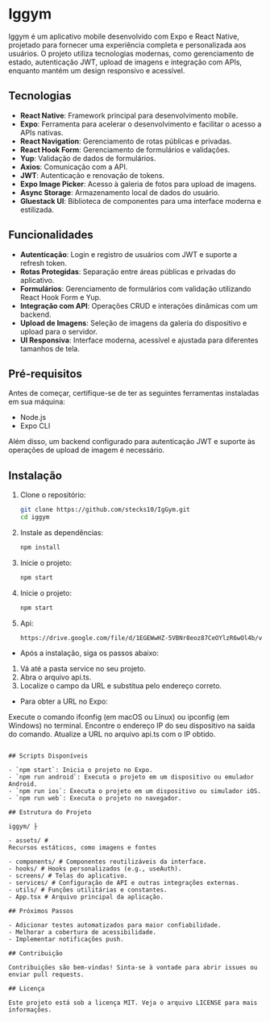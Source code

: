 # Iggym

Iggym é um aplicativo mobile desenvolvido com Expo e React Native, projetado para fornecer uma experiência completa e personalizada aos usuários. O projeto utiliza tecnologias modernas, como gerenciamento de estado, autenticação JWT, upload de imagens e integração com APIs, enquanto mantém um design responsivo e acessível.

## Tecnologias

- **React Native**: Framework principal para desenvolvimento mobile.
- **Expo**: Ferramenta para acelerar o desenvolvimento e facilitar o acesso a APIs nativas.
- **React Navigation**: Gerenciamento de rotas públicas e privadas.
- **React Hook Form**: Gerenciamento de formulários e validações.
- **Yup**: Validação de dados de formulários.
- **Axios**: Comunicação com a API.
- **JWT**: Autenticação e renovação de tokens.
- **Expo Image Picker**: Acesso à galeria de fotos para upload de imagens.
- **Async Storage**: Armazenamento local de dados do usuário.
- **Gluestack UI**: Biblioteca de componentes para uma interface moderna e estilizada.

## Funcionalidades

- **Autenticação**: Login e registro de usuários com JWT e suporte a refresh token.
- **Rotas Protegidas**: Separação entre áreas públicas e privadas do aplicativo.
- **Formulários**: Gerenciamento de formulários com validação utilizando React Hook Form e Yup.
- **Integração com API**: Operações CRUD e interações dinâmicas com um backend.
- **Upload de Imagens**: Seleção de imagens da galeria do dispositivo e upload para o servidor.
- **UI Responsiva**: Interface moderna, acessível e ajustada para diferentes tamanhos de tela.

## Pré-requisitos

Antes de começar, certifique-se de ter as seguintes ferramentas instaladas em sua máquina:

- Node.js
- Expo CLI

Além disso, um backend configurado para autenticação JWT e suporte às operações de upload de imagem é necessário.

## Instalação

1. Clone o repositório:

   ```bash
   git clone https://github.com/stecks10/IgGym.git
   cd iggym
   ```

2. Instale as dependências:

   ```bash
   npm install
   ```

3. Inicie o projeto:

   ```bash
   npm start
   ```

4. Inicie o projeto:
   ```bash
   npm start
   ```
5. Api:
   ```bash
   https://drive.google.com/file/d/1EGEWwHZ-5VBNr8eoz87CeOYlzR6wOl4b/view
   ```

- Após a instalação, siga os passos abaixo:

1. Vá até a pasta service no seu projeto.
2. Abra o arquivo api.ts.
3. Localize o campo da URL e substitua pelo endereço correto.

- Para obter a URL no Expo:

Execute o comando ifconfig (em macOS ou Linux) ou ipconfig (em Windows) no terminal.
Encontre o endereço IP do seu dispositivo na saída do comando.
Atualize a URL no arquivo api.ts com o IP obtido.

```

## Scripts Disponíveis

- `npm start`: Inicia o projeto no Expo.
- `npm run android`: Executa o projeto em um dispositivo ou emulador Android.
- `npm run ios`: Executa o projeto em um dispositivo ou simulador iOS.
- `npm run web`: Executa o projeto no navegador.

## Estrutura do Projeto

iggym/ ├

- assets/ #
Recursos estáticos, como imagens e fontes

- components/ # Componentes reutilizáveis da interface.
- hooks/ # Hooks personalizados (e.g., useAuth).
- screens/ # Telas do aplicativo.
- services/ # Configuração de API e outras integrações externas.
- utils/ # Funções utilitárias e constantes.
- App.tsx # Arquivo principal da aplicação.

## Próximos Passos

- Adicionar testes automatizados para maior confiabilidade.
- Melhorar a cobertura de acessibilidade.
- Implementar notificações push.

## Contribuição

Contribuições são bem-vindas! Sinta-se à vontade para abrir issues ou enviar pull requests.

## Licença

Este projeto está sob a licença MIT. Veja o arquivo LICENSE para mais informações.
```
